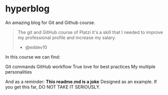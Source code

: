 # hyperblog
An amazing blog for Git and Github course.

>The git and GitHub course of Platzi it's a skill that I needed to improve my professional profile and increase my salary.
> - @eddev10

In this course we can find:

Git commands
GitHub workflow
True love for best practices
My multiple personalities

And as a reminder: **This readme.md is a joke** Designed as an example. If you get this far, DO NOT TAKE IT SERIOUSLY.